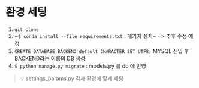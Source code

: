 # 환경 세팅 
1. `git clone`
2. ~`$ conda install --file requirements.txt` : 패키지 설치~ => 추후 수정 예정
3. `CREATE DATABASE BACKEND default CHARACTER SET UTF8;`
MYSQL 진입 후 BACKEND라는 이름의 DB 생성
4. `$ python manage.py migrate` : models.py 를 db 에 반영

> 💡 settings_params.py 각자 환경에 맞게 세팅
